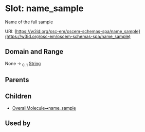 
# Slot: name_sample

Name of the full sample

URI: [https://w3id.org/osc-em/oscem-schemas-spa/name_sample](https://w3id.org/osc-em/oscem-schemas-spa/name_sample)


## Domain and Range

None &#8594;  <sub>0..1</sub> [String](types/String.md)

## Parents


## Children

 *  [OverallMolecule➞name_sample](OverallMolecule_name_sample.md)

## Used by


